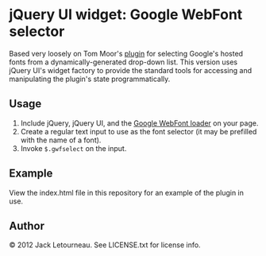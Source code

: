 jQuery UI widget: Google WebFont selector
======================================================================

Based very loosely on Tom Moor's [plugin](https://github.com/tommoor/fontselect-jquery-plugin)
for selecting Google's hosted fonts from a dynamically-generated drop-down list. This version
uses jQuery UI's widget factory to provide the standard tools for accessing and manipulating
the plugin's state programmatically.

Usage
----------------------------------------------------------------------

1. Include jQuery, jQuery UI, and the [Google WebFont loader](http://code.google.com/apis/webfonts/docs/webfont_loader.html) on your page.
2. Create a regular text input to use as the font selector (it may be prefilled with the name of a font).
3. Invoke `$.gwfselect` on the input.

Example
----------------------------------------------------------------------

View the index.html file in this repository for an example of the plugin in use.

Author
----------------------------------------------------------------------

© 2012 Jack Letourneau. See LICENSE.txt for license info.
